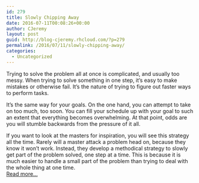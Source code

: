 ```yaml
---
id: 279
title: Slowly Chipping Away
date: 2016-07-11T00:08:26+00:00
author: CJeremy
layout: post
guid: http://blog-cjeremy.rhcloud.com/?p=279
permalink: /2016/07/11/slowly-chipping-away/
categories:
  - Uncategorized
---
```

Trying to solve the problem all at once is complicated, and usually too messy. When trying to solve something in one step, it&#8217;s easy to make mistakes or otherwise fail. It&#8217;s the nature of trying to figure out faster ways to perform tasks.

It&#8217;s the same way for your goals. On the one hand, you can attempt to take on too much, too soon. You can fill your schedule up with your goal to such an extent that everything becomes overwhelming. At that point, odds are you will stumble backwards from the pressure of it all.

If you want to look at the masters for inspiration, you will see this strategy all the time. Rarely will a master attack a problem head on, because they know it won&#8217;t work. Instead, they develop a methodical strategy to slowly get part of the problem solved, one step at a time. This is because it is much easier to handle a small part of the problem than trying to deal with the whole thing at one time. <span class="post-teaser-more">&nbsp;<br /><a href="http://blog-cjeremy.rhcloud.com/2016/07/11/slowly-chipping-away/" title="Permanent Link: Slowly Chipping Away" rel="bookmark">Read more...</br></span></p>